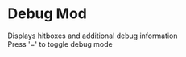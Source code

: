 # Debug Mod

Displays hitboxes and additional debug information <br>
Press '=' to toggle debug mode
